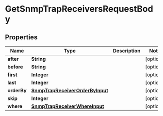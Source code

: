 

# GetSnmpTrapReceiversRequestBody


## Properties

Name | Type | Description | Notes
------------ | ------------- | ------------- | -------------
**after** | **String** |  |  [optional]
**before** | **String** |  |  [optional]
**first** | **Integer** |  |  [optional]
**last** | **Integer** |  |  [optional]
**orderBy** | [**SnmpTrapReceiverOrderByInput**](SnmpTrapReceiverOrderByInput.md) |  |  [optional]
**skip** | **Integer** |  |  [optional]
**where** | [**SnmpTrapReceiverWhereInput**](SnmpTrapReceiverWhereInput.md) |  |  [optional]



